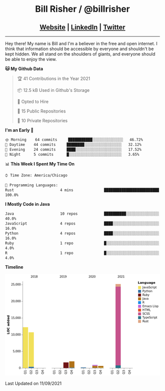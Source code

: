 
<h1 align="center">
    Bill Risher / @billrisher <br />
</h1>
<h2 align="center">
    <a href="https://billrisher.com">Website</a> | <a href="https://linkedin.com/in/william-risher">LinkedIn</a> | <a href="https://twitter.com/billrisher_">Twitter</a> 
 </h2>

---

Hey there! My name is Bill and I'm a believer in the free and open internet. 
I think that information should be accessible by everyone and shouldn't be kept hidden. 
We all stand on the shoulders of giants, and everyone should be able to enjoy the view.

<!--START_SECTION:waka-->
**🐱 My Github Data** 

> 🏆 41 Contributions in the Year 2021
 > 
> 📦 12.5 kB Used in Github's Storage 
 > 
> 💼 Opted to Hire
 > 
> 📜 15 Public Repositories 
 > 
> 🔑 10 Private Repositories  
 > 
**I'm an Early 🐤** 

```text
🌞 Morning    64 commits     ███████████░░░░░░░░░░░░░░   46.72% 
🌆 Daytime    44 commits     ████████░░░░░░░░░░░░░░░░░   32.12% 
🌃 Evening    24 commits     ████░░░░░░░░░░░░░░░░░░░░░   17.52% 
🌙 Night      5 commits      █░░░░░░░░░░░░░░░░░░░░░░░░   3.65%

```


📊 **This Week I Spent My Time On** 

```text
⌚︎ Time Zone: America/Chicago

💬 Programming Languages: 
Rust                     4 mins              █████████████████████████   100.0%

```

**I Mostly Code in Java** 

```text
Java                     10 repos            ██████████░░░░░░░░░░░░░░░   40.0% 
JavaScript               4 repos             ████░░░░░░░░░░░░░░░░░░░░░   16.0% 
Python                   4 repos             ████░░░░░░░░░░░░░░░░░░░░░   16.0% 
Ruby                     1 repo              █░░░░░░░░░░░░░░░░░░░░░░░░   4.0% 
R                        1 repo              █░░░░░░░░░░░░░░░░░░░░░░░░   4.0%

```


**Timeline**

![Chart not found](https://raw.githubusercontent.com/billrisher/billrisher/main/charts/bar_graph.png) 


 Last Updated on 11/09/2021
<!--END_SECTION:waka-->
